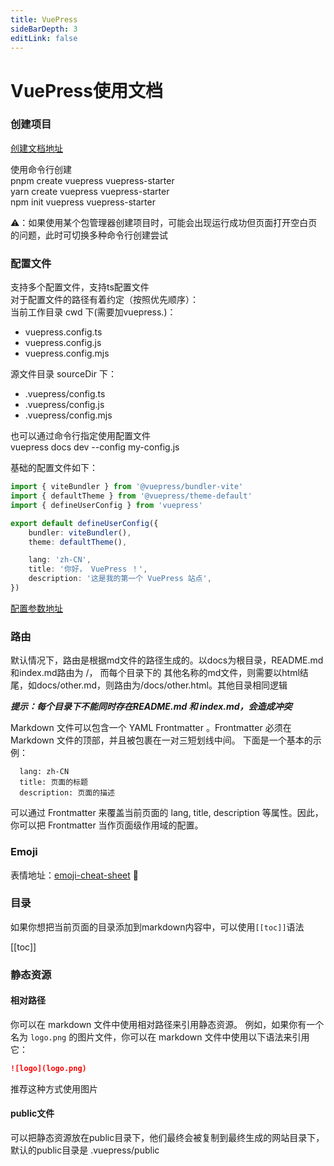 ```yaml
---
title: VuePress
sideBarDepth: 3
editLink: false
---
```


# VuePress使用文档

### 创建项目  
[创建文档地址](https://vuepress.vuejs.org/zh/guide/getting-started.html#%E5%88%9B%E5%BB%BA%E9%A1%B9%E7%9B%AE)  

使用命令行创建  
pnpm create vuepress vuepress-starter   
yarn create vuepress vuepress-starter   
npm init vuepress vuepress-starter

⚠️：如果使用某个包管理器创建项目时，可能会出现运行成功但页面打开空白页的问题，此时可切换多种命令行创建尝试


### 配置文件
支持多个配置文件，支持ts配置文件  
对于配置文件的路径有着约定（按照优先顺序）：  
当前工作目录 cwd 下(需要加vuepress.)：

- vuepress.config.ts  
- vuepress.config.js  
- vuepress.config.mjs

源文件目录 sourceDir 下：

* .vuepress/config.ts  
* .vuepress/config.js  
* .vuepress/config.mjs


也可以通过命令行指定使用配置文件  
vuepress docs dev --config my-config.js

基础的配置文件如下：

```ts title="配置代码" {2,5-9}
import { viteBundler } from '@vuepress/bundler-vite'
import { defaultTheme } from '@vuepress/theme-default'
import { defineUserConfig } from 'vuepress'

export default defineUserConfig({
    bundler: viteBundler(),
    theme: defaultTheme(),

    lang: 'zh-CN',
    title: '你好， VuePress ！',
    description: '这是我的第一个 VuePress 站点',
})
```

[配置参数地址](https://vuepress.vuejs.org/zh/reference/config.html)


### 路由
默认情况下，路由是根据md文件的路径生成的。以docs为根目录，README.md和index.md路由为 /， 而每个目录下的
其他名称的md文件，则需要以html结尾，如docs/other.md，则路由为/docs/other.html。其他目录相同逻辑  

***提示：每个目录下不能同时存在README.md 和 index.md，会造成冲突***   

Markdown 文件可以包含一个 YAML Frontmatter 。Frontmatter 必须在 Markdown 文件的顶部，并且被包裹在一对三短划线中间。
下面是一个基本的示例：
```
  lang: zh-CN
  title: 页面的标题
  description: 页面的描述
```
可以通过 Frontmatter 来覆盖当前页面的 lang, title, description 等属性。因此，你可以把 Frontmatter 当作页面级作用域的配置。  

### Emoji
表情地址：[emoji-cheat-sheet](https://github.com/ikatyang/emoji-cheat-sheet) :tada:   

### 目录
如果你想把当前页面的目录添加到markdown内容中，可以使用`[[toc]]`语法

[[toc]]


### 静态资源

#### 相对路径
你可以在 markdown 文件中使用相对路径来引用静态资源。
例如，如果你有一个名为 `logo.png` 的图片文件，你可以在 markdown 文件中使用以下语法来引用它：
```md
![logo](logo.png)  
```

推荐这种方式使用图片

#### public文件
可以把静态资源放在public目录下，他们最终会被复制到最终生成的网站目录下，默认的public目录是 .vuepress/public  





